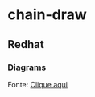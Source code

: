 # chain-draw

## Redhat
### Diagrams
Fonte: [Clique aqui](https://gitlab.com/redhatdemocentral/portfolio-architecture-examples)  

